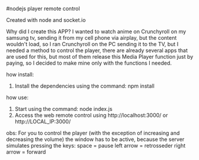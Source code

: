 #nodejs player remote control


Created with node and socket.io

Why did I create this APP?
I wanted to watch anime on Crunchyroll on my samsung tv, sending it from my cell phone via airplay, but the 
content wouldn't load, so I ran Crunchyroll on the PC sending it to the TV, but I needed a method to control the 
player, there are already several apps that are used for this, but most of them release this Media Player 
function just by paying, so I decided to make mine only with the functions I needed.

how install:
1. Install the dependencies using the command: npm install

how use:
1. Start using the command: node index.js
2. Access the web remote control using http://localhost:3000/ or http://LOCAL_IP:3000/

obs:
For you to control the player (with the exception of increasing and decreasing the volume) the window has to be 
active, because the server simulates pressing the keys:
space = pause
left arrow = retrosseder
right arrow = forward
